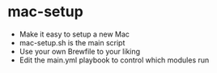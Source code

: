 # mac-setup

* Make it easy to setup a new Mac
* mac-setup.sh is the main script
* Use your own Brewfile to your liking
* Edit the main.yml playbook to control which modules run